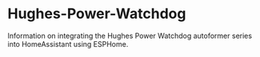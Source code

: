# Hughes-Power-Watchdog
Information on integrating the Hughes Power Watchdog autoformer series into HomeAssistant using ESPHome.
